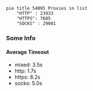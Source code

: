 
```mermaid
pie title 54095 Proxies in list
    "HTTP" : 23933
    "HTTPS": 7605
    "SOCKS" : 29001
```

### Some Info
#### Average Timeout

- mixed: 3.5s
- http: 1.7s
- https: 8.2s
- socks: 5.0s
